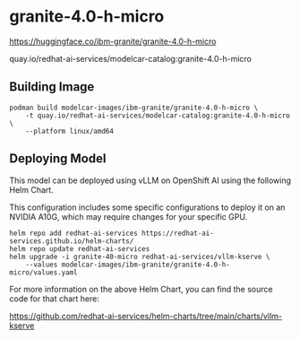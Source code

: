 # granite-4.0-h-micro

https://huggingface.co/ibm-granite/granite-4.0-h-micro

quay.io/redhat-ai-services/modelcar-catalog:granite-4.0-h-micro

## Building Image

```
podman build modelcar-images/ibm-granite/granite-4.0-h-micro \
    -t quay.io/redhat-ai-services/modelcar-catalog:granite-4.0-h-micro  \
    --platform linux/amd64
```

## Deploying Model

This model can be deployed using vLLM on OpenShift AI using the following Helm Chart.

This configuration includes some specific configurations to deploy it on an NVIDIA A10G, which may require changes for your specific GPU.

```
helm repo add redhat-ai-services https://redhat-ai-services.github.io/helm-charts/
helm repo update redhat-ai-services
helm upgrade -i granite-40-micro redhat-ai-services/vllm-kserve \
    --values modelcar-images/ibm-granite/granite-4.0-h-micro/values.yaml
```

For more information on the above Helm Chart, you can find the source code for that chart here:

https://github.com/redhat-ai-services/helm-charts/tree/main/charts/vllm-kserve
